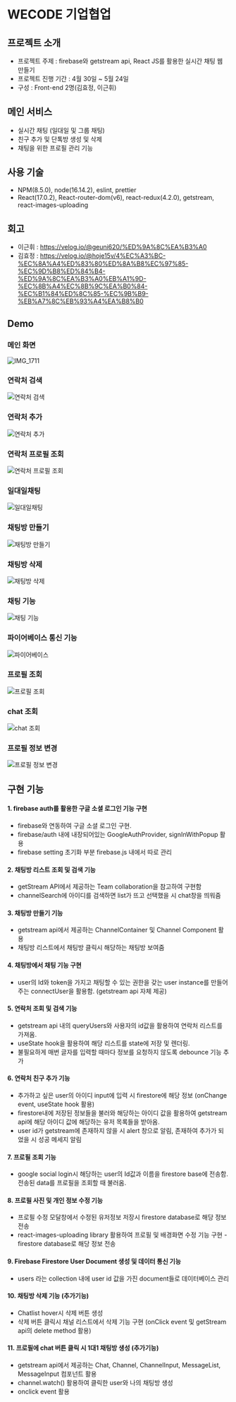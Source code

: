 # WECODE 기업협업

## 프로젝트 소개

- 프로젝트 주제 : firebase와 getstream api, React JS를 활용한 실시간 채팅 웹 만들기
- 프로젝트 진행 기간 : 4월 30일 ~ 5월 24일
- 구성 : Front-end 2명(김효정, 이근휘)

## 메인 서비스

- 실시간 채팅 (일대일 및 그룹 채팅)
- 친구 추가 및 단톡방 생성 및 삭제
- 채팅을 위한 프로필 관리 기능

## 사용 기술

- NPM(8.5.0), node(16.14.2), eslint, prettier
- React(17.0.2), React-router-dom(v6), react-redux(4.2.0), getstream, react-images-uploading

## 회고

- 이근휘 : https://velog.io/@geuni620/%ED%9A%8C%EA%B3%A0
- 김효정 : https://velog.io/@hoje15v/4%EC%A3%BC-%EC%8A%A4%ED%83%80%ED%8A%B8%EC%97%85-%EC%9D%B8%ED%84%B4-%ED%9A%8C%EA%B3%A0%EB%A1%9D-%EC%8B%A4%EC%8B%9C%EA%B0%84-%EC%B1%84%ED%8C%85-%EC%9B%B9-%EB%A7%8C%EB%93%A4%EA%B8%B0

## Demo

### 메인 화면

![IMG_1711](https://user-images.githubusercontent.com/90507720/170426707-4eec9242-294a-4718-85e5-3bf8ebbbc18e.jpg)

### 연락처 검색

![연락처 검색](https://user-images.githubusercontent.com/90507720/170426731-1202a729-e95a-47c6-8801-91e60f2ac088.gif)

### 연락처 추가

![연락처 추가](https://user-images.githubusercontent.com/90507720/170426738-115150b5-216c-49fe-8317-a3aa4125fe81.gif)

### 연락처 프로필 조회

![연락처 프로필 조회](https://user-images.githubusercontent.com/90507720/170426742-d05455ba-ed24-4ce2-b479-ca1fb9335072.gif)

### 일대일채팅

![일대일채팅](https://user-images.githubusercontent.com/90507720/170426747-700f2b84-ee67-409b-98db-69adc908c631.gif)

### 채팅방 만들기

![채팅방 만들기](https://user-images.githubusercontent.com/90507720/170426755-97509937-2365-4b66-83ca-686b6971741c.gif)

### 채팅방 삭제

![채팅방 삭제](https://user-images.githubusercontent.com/90507720/170426766-f3bd2638-bc12-4cd6-8edb-85d71823d061.gif)

### 채팅 기능

![채팅 기능](https://user-images.githubusercontent.com/90507720/170426752-4f043055-fe76-42fb-a331-115d88baa122.gif)

### 파이어베이스 통신 기능

![파이어베이스](https://user-images.githubusercontent.com/90507720/170426772-104d3d9d-ed37-4707-9493-b62d96f4469c.gif)

### 프로필 조회

![프로필 조회](https://user-images.githubusercontent.com/90507720/170426788-0b26f7ed-cbd6-4bf1-835c-d05389a98dfb.gif)

### chat 조회

![chat 조회](https://user-images.githubusercontent.com/90507720/170426824-2df39f58-cc55-4816-833e-f4cf087670f6.gif)

### 프로필 정보 변경

![프로필 정보 변경](https://user-images.githubusercontent.com/90507720/170426777-0cac9c0a-b056-495a-96bd-6db84ba4fe15.gif)

## 구현 기능

#### 1. firebase auth를 활용한 구글 소셜 로그인 기능 구현

- firebase와 연동하여 구글 소셜 로그인 구현.
- firebase/auth 내에 내장되어있는 GoogleAuthProvider, signInWithPopup 활용
- firebase setting 초기화 부분 firebase.js 내에서 따로 관리

#### 2. 채팅방 리스트 조회 및 검색 기능

- getStream API에서 제공하는 Team collaboration을 참고하여 구현함
- channelSearch에 아이디를 검색하면 list가 뜨고 선택했을 시 chat창을 띄워줌

#### 3. 채팅방 만들기 기능

- getstream api에서 제공하는 ChannelContainer 및 Channel Component 활용
- 채팅방 리스트에서 채팅방 클릭시 해당하는 채팅방 보여줌

#### 4. 채팅방에서 채팅 기능 구현

- user의 Id와 token을 가지고 채팅할 수 있는 권한을 갖는 user instance를 만들어주는 connectUser을 활용함. (getstream api 자체 제공)

#### 5. 연락처 조회 및 검색 기능

- getstream api 내의 queryUsers와 사용자의 id값을 활용하여 연락처 리스트를 가져옴.
- useState hook을 활용하여 해당 리스트를 state에 저장 및 렌더링.
- 불필요하게 매번 글자를 입력할 때마다 정보를 요청하지 않도록 debounce 기능 추가

#### 6. 연락처 친구 추가 기능

- 추가하고 싶은 user의 아이디 input에 입력 시 firestore에 해당 정보 (onChange event, useState hook 활용)
- firestore내에 저장된 정보들을 불러와 해당하는 아이디 값을 활용하여 getstream api에 해당 아이디 값에 해당하는 유저 목록들을 받아옴.
- user id가 getstream에 존재하지 않을 시 alert 창으로 알림, 존재하여 추가가 되었을 시 성공 메세지 알림

#### 7. 프로필 조회 기능

- google social login시 해당하는 user의 Id값과 이름을 firestore base에 전송함. 전송된 data를 프로필을 조회할 때 불러옴.

#### 8. 프로필 사진 및 개인 정보 수정 기능

- 프로필 수정 모달창에서 수정된 유저정보 저장시 firestore database로 해당 정보 전송
- react-images-uploading library 활용하여 프로필 및 배경화면 수정 기능 구현 - firestore database로 해당 정보 전송

#### 9. Firebase Firestore User Document 생성 및 데이터 통신 기능

- users 라는 collection 내에 user id 값을 가진 document들로 데이터베이스 관리

#### 10. 채팅방 삭제 기능 (추가기능)

- Chatlist hover시 삭제 버튼 생성
- 삭제 버튼 클릭시 채널 리스트에서 삭제 기능 구현 (onClick event 및 getStream api의 delete method 활용)

#### 11. 프로필에 chat 버튼 클릭 시 1대1 채팅방 생성 (추가기능)

- getstream api에서 제공하는 Chat, Channel, ChannelInput, MessageList, MessageInput 컴포넌트 활용
- channel.watch() 활용하여 클릭한 user와 나의 채팅방 생성
- onclick event 활용

